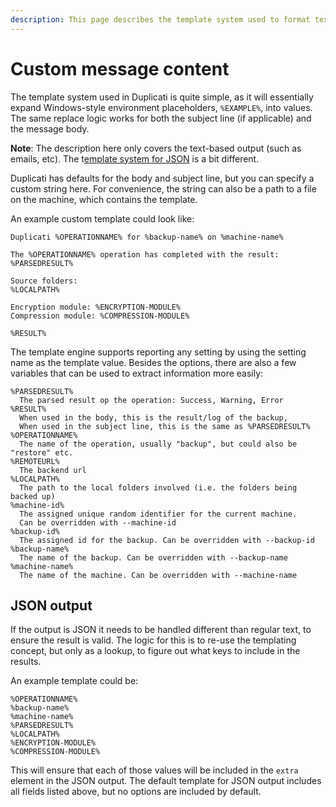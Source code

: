```yaml
---
description: This page describes the template system used to format text messages sent
---
```


# Custom message content

The template system used in Duplicati is quite simple, as it will essentially expand Windows-style environment placeholders, `%EXAMPLE%`, into values.  The same replace logic works for both the subject line (if applicable) and the message body.

**Note**: The description here only covers the text-based output (such as emails, etc). The t[emplate system for JSON](custom-message-content.md#json-output) is a bit different.

Duplicati has defaults for the body and subject line, but you can specify a custom string here. For convenience, the string can also be a path to a file on the machine, which contains the template.

An example custom template could look like:

```
Duplicati %OPERATIONNAME% for %backup-name% on %machine-name%

The %OPERATIONNAME% operation has completed with the result: %PARSEDRESULT%

Source folders: 
%LOCALPATH%

Encryption module: %ENCRYPTION-MODULE%
Compression module: %COMPRESSION-MODULE%

%RESULT%
```

The template engine supports reporting any setting by using the setting name as the template value. Besides the options, there are also a few variables that can be used to extract information more easily:&#x20;

```
%PARSEDRESULT%
  The parsed result op the operation: Success, Warning, Error
%RESULT%
  When used in the body, this is the result/log of the backup, 
  When used in the subject line, this is the same as %PARSEDRESULT%
%OPERATIONNAME%
  The name of the operation, usually "backup", but could also be "restore" etc.
%REMOTEURL%
  The backend url
%LOCALPATH%
  The path to the local folders involved (i.e. the folders being backed up)
%machine-id%
  The assigned unique random identifier for the current machine. 
  Can be overridden with --machine-id
%backup-id%
  The assigned id for the backup. Can be overridden with --backup-id
%backup-name%
  The name of the backup. Can be overridden with --backup-name
%machine-name%
  The name of the machine. Can be overridden with --machine-name
```

## JSON output

If the output is JSON it needs to be handled different than regular text, to ensure the result is valid. The logic for this is to re-use the templating concept, but only as a lookup, to figure out what keys to include in the results.

An example template could be:

```
%OPERATIONNAME% 
%backup-name% 
%machine-name% 
%PARSEDRESULT% 
%LOCALPATH%
%ENCRYPTION-MODULE%
%COMPRESSION-MODULE%
```

This will ensure that each of those values will be included in the `extra` element in the JSON output. The default template for JSON output includes all fields listed above, but no options are included by default.
